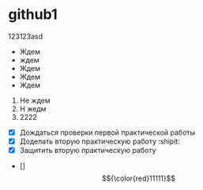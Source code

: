 # github1
123123asd
* Ждем
* ждем
* Ждем
* Ждем
* Ждем
1. Не ждем
2. Н жедм
3. 2222
- [x] Дождаться проверки первой практической работы
- [x] Доделать вторую практическую работу :shipit:
- [x] Защитить вторую практическую работу
- [] $${\color{red}11111}$$
